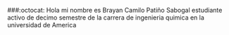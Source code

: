 ###:octocat: Hola mi nombre es Brayan Camilo Patiño Sabogal estudiante activo de decimo semestre de la carrera de ingenieria quimica en la universidad de America
